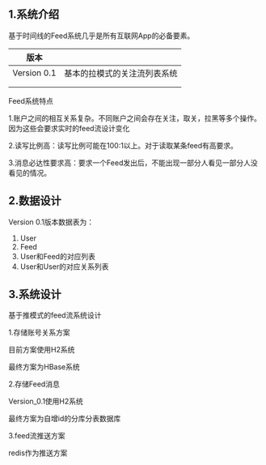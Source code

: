 ## 1.系统介绍

基于时间线的Feed系统几乎是所有互联网App的必备要素。

| 版本        |                              |
| ----------- | ---------------------------- |
| Version 0.1 | 基本的拉模式的关注流列表系统 |
|             |                              |
|             |                              |

Feed系统特点

1.账户之间的相互关系复杂。不同账户之间会存在关注，取关，拉黑等多个操作。因为这些会要求实时的feed流设计变化

2.读写比例高：读写比例可能在100:1以上。对于读取某条feed有高要求。

3.消息必达性要求高：要求一个Feed发出后，不能出现一部分人看见一部分人没看见的情况。

## 2.数据设计

Version 0.1版本数据表为：

1. User
2. Feed
3. User和Feed的对应列表
4. User和User的对应关系列表

## 3.系统设计

基于推模式的feed流系统设计

1.存储账号关系方案

目前方案使用H2系统

最终方案为HBase系统

2.存储Feed消息

Version_0.1使用H2系统

最终方案为自增id的分库分表数据库

3.feed流推送方案

redis作为推送方案



